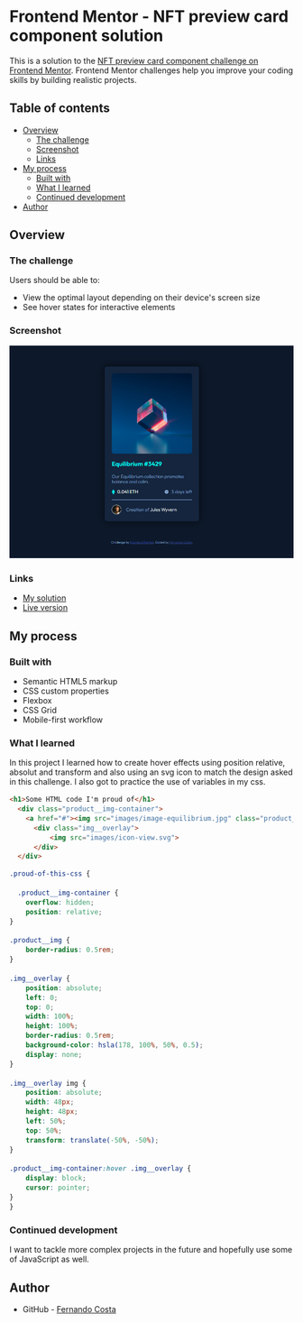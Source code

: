 # Frontend Mentor - NFT preview card component solution

This is a solution to the [NFT preview card component challenge on Frontend Mentor](https://www.frontendmentor.io/challenges/nft-preview-card-component-SbdUL_w0U). Frontend Mentor challenges help you improve your coding skills by building realistic projects. 

## Table of contents

- [Overview](#overview)
  - [The challenge](#the-challenge)
  - [Screenshot](#screenshot)
  - [Links](#links)
- [My process](#my-process)
  - [Built with](#built-with)
  - [What I learned](#what-i-learned)
  - [Continued development](#continued-development)
- [Author](#author)

## Overview

### The challenge

Users should be able to:

- View the optimal layout depending on their device's screen size
- See hover states for interactive elements

### Screenshot

![Screenshot](screenshot.png)


### Links

- [My solution](https://github.com/ffernandocosta/nft-preview-card-component-main)
- [Live version](https://ffernandocosta.github.io/nft-preview-card-component-main/)

## My process

### Built with

- Semantic HTML5 markup
- CSS custom properties
- Flexbox
- CSS Grid
- Mobile-first workflow


### What I learned

In this project I learned how to create hover effects using position relative, absolut and transform and also using an svg icon to match the design asked in this challenge. I also got to practice the use of variables in my css.

```html
<h1>Some HTML code I'm proud of</h1>
  <div class="product__img-container">
    <a href="#"><img src="images/image-equilibrium.jpg" class="product__img"></a>
      <div class="img__overlay">
          <img src="images/icon-view.svg">
      </div>
  </div>
```
```css
.proud-of-this-css {
  
  .product__img-container {
    overflow: hidden;
    position: relative;
}

.product__img {
    border-radius: 0.5rem;
}

.img__overlay {
    position: absolute;
    left: 0;
    top: 0;
    width: 100%;
    height: 100%;
    border-radius: 0.5rem;
    background-color: hsla(178, 100%, 50%, 0.5);
    display: none;
}

.img__overlay img {
    position: absolute;
    width: 48px;
    height: 48px;
    left: 50%;
    top: 50%;
    transform: translate(-50%, -50%);
}

.product__img-container:hover .img__overlay {
    display: block;
    cursor: pointer;
}
}
```

### Continued development

I want to tackle more complex projects in the future and hopefully use some of JavaScript as well.


## Author

- GitHub - [Fernando Costa](https://github.com/ffernandocosta)